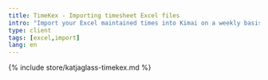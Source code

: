 ```yaml
---
title: TimeKex - Importing timesheet Excel files
intro: "Import your Excel maintained times into Kimai on a weekly basis. A flat customer/project/activity import from Excel is also available."
type: client
tags: [excel,import]
lang: en
---
```


{% include store/katjaglass-timekex.md %}
